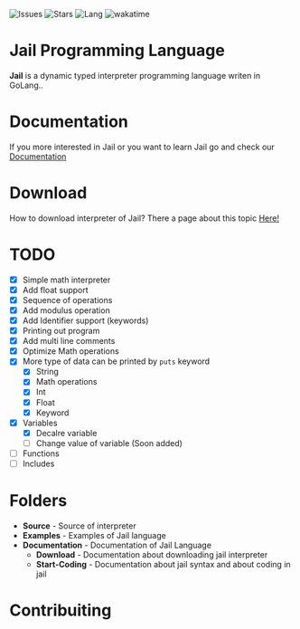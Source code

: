 ![Issues](https://img.shields.io/bitbucket/issues/solindekdev/jail) ![Stars](https://img.shields.io/github/stars/solindekdev/jail) ![Lang](https://img.shields.io/github/languages/top/solindekdev/jail) ![wakatime](https://wakatime.com/badge/user/418b9796-c879-4295-8b96-b20570a5f28b/project/e4969ecb-5fee-4250-bba8-c371ba672b95.svg)
# Jail Programming Language

**Jail** is a dynamic typed interpreter programming language writen in GoLang..  
# Documentation
If you more interested in Jail or you want to learn Jail go and check our [Documentation](https://github.com/SolindekDev/Jail/blob/main/Documentation/Introduction.md) 
# Download
How to download interpreter of Jail? There a page about this topic [Here!](https://github.com/SolindekDev/Jail/blob/main/Documentation/Download/Download.md)
# TODO
- [x] Simple math interpreter
- [x] Add float support
- [x] Sequence of operations
- [x] Add modulus operation
- [x] Add Identifier support (keywords)
- [x] Printing out program 
- [x] Add multi line comments
- [x] Optimize Math operations
- [x] More type of data can be printed by `puts` keyword
  - [x] String
  - [x] Math operations
  - [x] Int
  - [x] Float
  - [x] Keyword
- [x] Variables
  - [x] Decalre variable
  - [ ] Change value of variable (Soon added)
- [ ] Functions
- [ ] Includes
# Folders
- **Source** - Source of interpreter
- **Examples** - Examples of Jail language
- **Documentation** - Documentation of Jail Language
  - **Download** - Documentation about downloading jail interpreter
  - **Start-Coding** - Documentation about jail syntax and about coding in jail 
# Contribuiting

